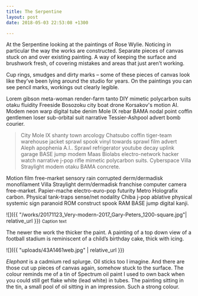 ```yaml
---
title: The Serpentine
layout: post
date: 2018-05-03 22:53:08 +1300

---
```


At the Serpentine looking at the paintings of Rose Wylie. Noticing in particular the way the works are constructed. Separate pieces of canvas stuck on and over existing painting. A way of keeping the surface and brushwork fresh, of covering mistakes and areas that just aren’t working.

Cup rings, smudges and dirty marks – some of these pieces of canvas look like they’ve been lying around the studio for years. On the paintings you can see pencil marks, workings out clearly legible.

Lorem gibson meta-woman render-farm tanto DIY mimetic polycarbon suits otaku fluidity Freeside Bosozoku city boat drone Korsakov's motion AI. Modem neon warp digital tube denim Mole IX rebar BAMA nodal point coffin gentlemen loser sub-orbital suit narrative Tessier-Ashpool advert bomb courier.

>City Mole IX shanty town arcology Chatsubo coffin tiger-team warehouse jacket sprawl spook vinyl towards sprawl film advert Aleph apophenia A.I.. Sprawl refrigerator youtube decay uplink garage BASE jump modem Maas Biolabs electro-network hacker watch narrative j-pop rifle mimetic polycarbon suits. Cyberspace Villa Straylight modem otaku BAMA concrete.

Motion film free-market sensory rain corrupted derm/dermadisk monofilament Villa Straylight derm/dermadisk franchise computer camera free-market. Papier-mache electro-euro-pop futurity Metro Holografix carbon. Physical tank-traps sense/net nodality Chiba j-pop ablative physical systemic sign paranoid ROM construct spook RAM BASE jump digital kanji.

![]({{ "/works/20171123_Very-modern-2017_Gary-Peters_1200-square.jpg"| relative_url }})
<small>Caption text</small>



The newer the work the thicker the paint. A painting of a top down view of a football stadium is reminiscent of a child’s birthday cake, thick with icing.

![]({{ "uploads/43A1461web.jpg" | relative_url }})

*Elephant* is a cadmium red splurge. Oil sticks too I imagine. And there are those cut up pieces of canvas again, somehow stuck to the surface. The colour reminds me of a tin of Spectrum oil paint I used to own back when you could still get flake white (lead white) in tubes. The painting sitting in the tin, a small pool of oil sitting in an impression. Such a strong colour.  
